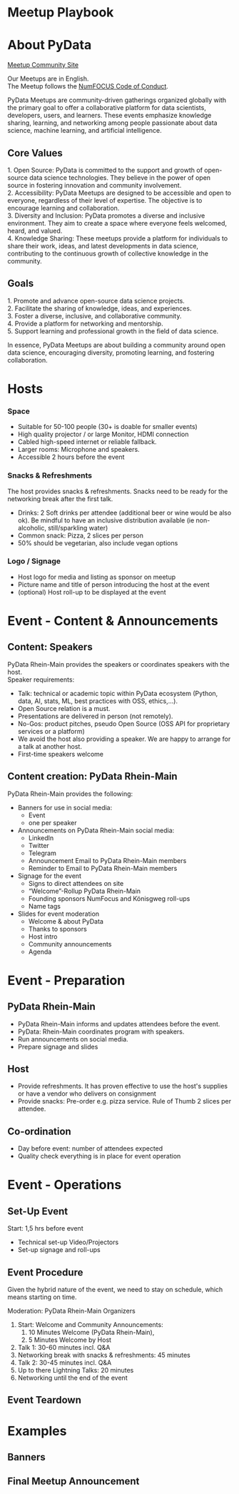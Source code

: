 # Meetup Playbook 

# About PyData

[Meetup Community Site](https://www.meetup.com/rhein-main/)

Our Meetups are in English.   
The Meetup follows the [NumFOCUS Code of Conduct](https://numfocus.org/code-of-conduct). 

PyData Meetups are community-driven gatherings organized globally with the primary goal to offer a collaborative platform for data scientists, developers, users, and learners. These events emphasize knowledge sharing, learning, and networking among people passionate about data science, machine learning, and artificial intelligence.

## Core Values

1\. Open Source: PyData is committed to the support and growth of open-source data science technologies. They believe in the power of open source in fostering innovation and community involvement.  
2\. Accessibility: PyData Meetups are designed to be accessible and open to everyone, regardless of their level of expertise. The objective is to encourage learning and collaboration.  
3\. Diversity and Inclusion: PyData promotes a diverse and inclusive environment. They aim to create a space where everyone feels welcomed, heard, and valued.  
4\. Knowledge Sharing: These meetups provide a platform for individuals to share their work, ideas, and latest developments in data science, contributing to the continuous growth of collective knowledge in the community.

## Goals

1\. Promote and advance open-source data science projects.  
2\. Facilitate the sharing of knowledge, ideas, and experiences.  
3\. Foster a diverse, inclusive, and collaborative community.  
4\. Provide a platform for networking and mentorship.  
5\. Support learning and professional growth in the field of data science.

In essence, PyData Meetups are about building a community around open data science, encouraging diversity, promoting learning, and fostering collaboration.

# Hosts

### Space 

* Suitable for 50-100 people (30+ is doable for smaller events)  
* High quality projector /  or large Monitor,  HDMI connection  
* Cabled high-speed internet or reliable fallback.  
* Larger rooms: Microphone and speakers.  
* Accessible 2 hours before the event

### Snacks & Refreshments

The host provides snacks & refreshments. Snacks need to be ready for the networking break after the first talk.

* Drinks: 2 Soft drinks per attendee (additional beer or wine would be also ok). Be mindful to have an inclusive distribution available (ie non-alcoholic, still/sparkling water)  
* Common snack: Pizza, 2 slices per person  
* 50% should be vegetarian, also include vegan options

### Logo / Signage

* Host logo for media and listing as sponsor on meetup  
* Picture name and title of person introducing the host at the event  
* (optional) Host roll-up to be displayed at the event

# Event \- Content & Announcements

## Content: Speakers

PyData Rhein-Main provides the speakers or coordinates speakers with the host.   
Speaker requirements:

* Talk: technical or academic topic within PyData ecosystem (Python, data, AI, stats, ML, best practices with OSS, ethics,…).   
* Open Source relation is a must.  
* Presentations are delivered in person (not remotely).  
* No-Gos: product pitches, pseudo Open Source (OSS API for proprietary services or a platform)  
* We avoid the host also providing a speaker. We are happy to arrange for a talk at another host.  
* First-time speakers welcome

## Content creation: PyData Rhein-Main

PyData Rhein-Main provides the following:

* Banners for use in social media:  
  * Event   
  * one per speaker  
* Announcements on PyData Rhein-Main social media:  
  * LinkedIn  
  * Twitter  
  * Telegram  
  * Announcement Email to PyData Rhein-Main members  
  * Reminder to Email to PyData Rhein-Main members  
* Signage for the event  
  * Signs to direct attendees on site  
  * “Welcome”-Rollup PyData Rhein-Main   
  * Founding sponsors NumFocus and Könisgweg roll-ups  
  * Name tags  
* Slides for event moderation   
  * Welcome & about PyData  
  * Thanks to sponsors  
  * Host intro  
  * Community announcements  
  * Agenda

# Event \- Preparation

## PyData Rhein-Main

* PyData Rhein-Main informs and updates attendees before the event.  
* PyData: Rhein-Main coordinates program with speakers.  
* Run announcements on social media.  
* Prepare signage and slides

## Host

* Provide refreshments. It has proven effective to use the host's supplies or have a vendor who delivers on consignment  
* Provide snacks: Pre-order e.g. pizza service. Rule of Thumb 2 slices per attendee.

## Co-ordination

* Day before event: number of attendees expected  
* Quality check everything is in place for event operation

# Event \- Operations

## Set-Up Event

Start: 1,5 hrs before event

* Technical set-up Video/Projectors  
* Set-up signage and roll-ups

## Event Procedure

Given the hybrid nature of the event, we need to stay on schedule, which means starting on time.

Moderation: PyData Rhein-Main Organizers

1. Start: Welcome and Community Announcements:  
   1. 10 Minutes Welcome (PyData Rhein-Main),   
   2. 5 Minutes Welcome by Host  
2. Talk 1: 30-60 minutes incl. Q\&A   
3. Networking break with snacks & refreshments: 45 minutes  
4. Talk 2: 30-45 minutes  incl. Q\&A   
5. Up to there Lightning Talks: 20 minutes  
6. Networking until the end of the event 

## Event Teardown

# Examples

## Banners

## 

## 

## Final Meetup Announcement 
